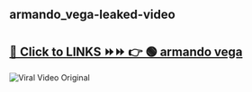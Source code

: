 
 ## armando_vega-leaked-video 

# <h2><a href="https://clipsfans.com/armando_vega&ref=git">🔗 Click to LINKS ⏩⏩ 👉 🟢 armando vega </a></h2>

<a href="https://clipsfans.com/armando_vega&ref=git" rel="nofollow" data-target="animated-image.originalLink"><img src="https://i.ibb.co.com/xMMVF88/686577567.gif" alt="Viral Video Original" style="max-width: 100%; display: inline-block;" data-target="animated-image.originalImage"></a>
